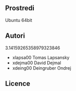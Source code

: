 Prostredi
---------

Ubuntu 64bit

Autori
------

3.14159265358979323846
- xlapsa00 Tomas Lapsansky
- xdejma00 David Dejmal
- xdeing00 Deingruber Ondrej

Licence
-------

<TODO>
